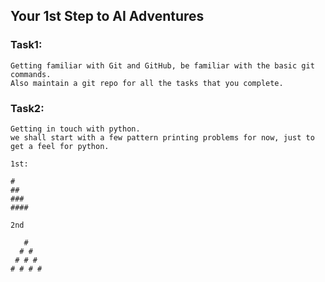 ## Your 1st Step to AI Adventures

### Task1:
    Getting familiar with Git and GitHub, be familiar with the basic git commands.
    Also maintain a git repo for all the tasks that you complete.

### Task2:
    Getting in touch with python.
    we shall start with a few pattern printing problems for now, just to get a feel for python.

    1st:

    #
    ##
    ###
    ####

    2nd

       #
      # #
     # # #
    # # # #
